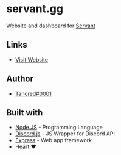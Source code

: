 # servant.gg
Website and dashboard for [Servant](https://github.com/Tancred423/Servant)

## Links
* [Visit Website](https://servant.gg/)

## Author
* [Tancred#0001](https://github.com/Tancred423)

## Built with
* [Node.JS](https://nodejs.org/en/) - Programming Language
* [Discord.js](https://discord.js.org/#/) - JS Wrapper for Discord API
* [Express](https://expressjs.com/) - Web app framework
* Heart ❤